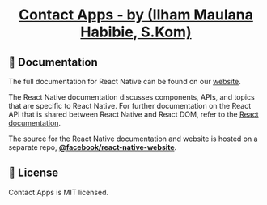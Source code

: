 <h1 align="center">
  <a href="https://reactnative.dev/">
    Contact Apps - by (Ilham Maulana Habibie, S.Kom)
  </a>
</h1>

## 📖 Documentation

The full documentation for React Native can be found on our [website][docs].

The React Native documentation discusses components, APIs, and topics that are specific to React Native. For further documentation on the React API that is shared between React Native and React DOM, refer to the [React documentation][r-docs].

The source for the React Native documentation and website is hosted on a separate repo, [**@facebook/react-native-website**][repo-website].

[docs]: https://reactnative.dev/docs/getting-started
[r-docs]: https://react.dev/learn
[repo-website]: https://github.com/facebook/react-native-website

## 📄 License

Contact Apps is MIT licensed.